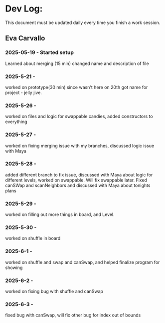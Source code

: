 # Dev Log:

This document must be updated daily every time you finish a work session.

## Eva Carvallo

### 2025-05-19 - Started setup
Learned about merging (15 min)
changed name and description of file

### 2025-5-21 -
worked on prototype(30 min) since wasn't here on 20th
got name for project - jelly jive.

### 2025-5-26 -
worked on files and logic for swappable candies, added constructors to everything

### 2025-5-27 -
worked on fixing merging issue with my branches, discussed logic issue with Maya

### 2025-5-28 -
added different branch to fix issue, discussed with Maya about logic for different levels, worked on swappable. Will fix swappable later.
Fixed canSWap and scanNeighbors and discussed with Maya about tonights plans

### 2025-5-29 -
worked on filling out more things in board, and Level.

### 2025-5-30 -
worked on shuffle in board

### 2025-6-1 -
worked on shuffle and swap and canSwap, and helped finalize program for showing

### 2025-6-2 -
worked on fixing bug with shuffle and canSwap

### 2025-6-3 -
fixed bug with canSwap, will fix other bug for index out of bounds
